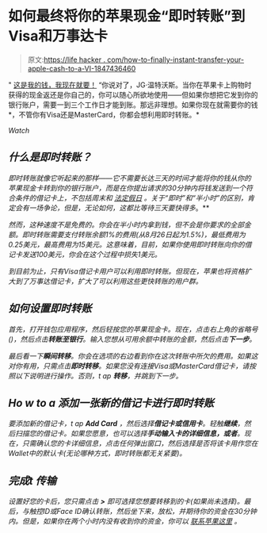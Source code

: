 # 如何最终将你的苹果现金“即时转账”到Visa和万事达卡

> 原文:[https://life hacker . com/how-to-finally-instant-transfer-your-apple-cash-to-a-VI-1847436460](https://lifehacker.com/how-to-finally-instant-transfer-your-apple-cash-to-a-vi-1847436460)

" [这是我的钱，我现在就要！](https://www.youtube.com/watch?v=HX0fIi3H-es) “你说对了，JG·温特沃斯。当你在苹果卡上购物时获得的现金返还是你自己的，你可以随心所欲地使用——但如果你想把它发到你的银行账户，需要一到三个工作日才能到账。那远非理想。如果你现在就需要你的钱*，不管你有Visa还是MasterCard，你都会想利用即时转账。* 

*Watch*

## *什么是即时转账？*

*即时转账就像它听起来的那样——它不需要长达三天的时间才能将你的钱从你的苹果现金卡转到你的银行账户，而是在你提出请求的30分钟内将钱发送到一个符合条件的借记卡上，不包括周末和 [法定假日](https://www.federalreserve.gov/aboutthefed/k8.htm) 。关于“即时”和“半小时”的区别，肯定会有一场争论，但是，无论如何，这都比等待三天要快得多*。**

*然而，这种速度不是免费的。你会在半小时内拿到钱，但不会是你要求的全部金额。即时转账需要支付转账余额1%的费用(从8月26日起为1.5%)，最低费用为0.25美元，最高费用为15美元。这意味着，目前，如果你使用即时转账向你的借记卡发送100美元，你会在这个过程中损失1美元。*

*到目前为止，只有Visa借记卡用户可以利用即时转账。但现在，苹果也将资格扩大到了万事达借记卡，扩大了可以利用这些更快转账的用户群。*

## *如何设置即时转账*

*首先，打开钱包应用程序，然后轻按您的苹果现金卡。现在，点击右上角的省略号()，然后点击**转账至银行**。输入您想从可用余额中转账的金额，然后点击**下一步**。*

*最后看一下**瞬间转移**。你会在选项的右边看到你在这次转账中所欠的费用。如果这对你有用，只需点击**即时转移**。如果您没有连接Visa或MasterCard借记卡，请按照以下说明进行操作。否则，t ap **转移**，并跳到下一步。*

## *Ho w to a 添加一张新的借记卡进行即时转账*

*要添加新的借记卡，t ap **Add Card** ，然后选择**借记卡或信用卡**。轻触**继续**，然后扫描您的借记卡。如果您愿意，也可以选择**手动输入卡的详细信息，或者**。现在，只需确认您的卡详细信息，点击任何弹出窗口，然后选择是否将该卡用作您在Wallet中的默认卡(无论哪种方式，即时转账都无关紧要)。*

## *完成t 传输*

*设置好您的卡后，您只需点击 **>** 即可选择您想要转移到的卡(如果尚未选择)。最后，与触控ID或Face ID确认转账，然后坐下来，放松，并期待你的资金在30分钟内。但是，如果你在两个小时内没有收到你的资金，你可以 [联系苹果这里](https://getsupport.apple.com/?caller=kbase&PGF=PGF90000) 。*